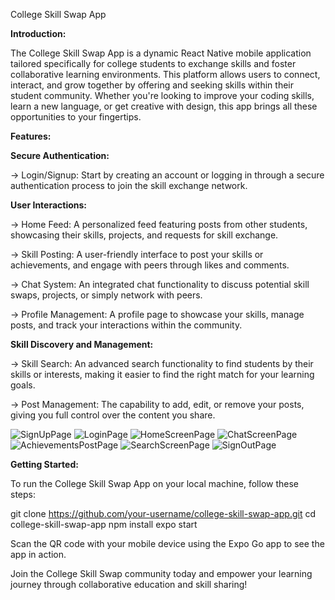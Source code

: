 College Skill Swap App

**Introduction:**

The College Skill Swap App is a dynamic React Native mobile application tailored specifically for college students to exchange skills and foster collaborative learning environments. This platform allows users to connect, interact, and grow together by offering and seeking skills within their student community. Whether you're looking to improve your coding skills, learn a new language, or get creative with design, this app brings all these opportunities to your fingertips.

**Features:**

**Secure Authentication:**

-> Login/Signup: Start by creating an account or logging in through a secure authentication process to join the skill exchange network.

**User Interactions:**

-> Home Feed: A personalized feed featuring posts from other students, showcasing their skills, projects, and requests for skill exchange.

-> Skill Posting: A user-friendly interface to post your skills or achievements, and engage with peers through likes and comments.

-> Chat System: An integrated chat functionality to discuss potential skill swaps, projects, or simply network with peers.

-> Profile Management: A profile page to showcase your skills, manage posts, and track your interactions within the community.

**Skill Discovery and Management:**

-> Skill Search: An advanced search functionality to find students by their skills or interests, making it easier to find the right match for your learning goals.

-> Post Management: The capability to add, edit, or remove your posts, giving you full control over the content you share.

![SignUpPage](Screenshots(AppPages)/SignUpPage.jpeg)
![LoginPage](Screenshots(AppPages)/LoginPage.jpeg)
![HomeScreenPage](Screenshots(AppPages)/HomeScreenPage.jpeg)
![ChatScreenPage](Screenshots(AppPages)/ChatScreenPage.jpeg)
![AchievementsPostPage](Screenshots(AppPages)/AchievementsPostPage.jpeg)
![SearchScreenPage](Screenshots(AppPages)/SearchScreenPage.jpeg)
![SignOutPage](Screenshots(AppPages)/SignOutPage.jpeg)



**Getting Started:**

To run the College Skill Swap App on your local machine, follow these steps:

git clone https://github.com/your-username/college-skill-swap-app.git
cd college-skill-swap-app
npm install
expo start

Scan the QR code with your mobile device using the Expo Go app to see the app in action.

Join the College Skill Swap community today and empower your learning journey through collaborative education and skill sharing!
